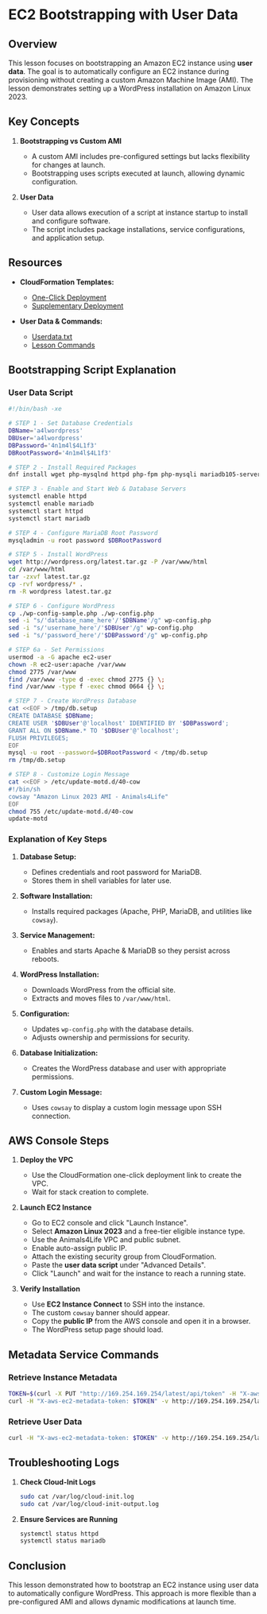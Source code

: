 # EC2 Bootstrapping with User Data

## Overview

This lesson focuses on bootstrapping an Amazon EC2 instance using **user data**. The goal is to automatically configure an EC2 instance during provisioning without creating a custom Amazon Machine Image (AMI). The lesson demonstrates setting up a WordPress installation on Amazon Linux 2023.

## Key Concepts

1. **Bootstrapping vs Custom AMI**

   - A custom AMI includes pre-configured settings but lacks flexibility for changes at launch.
   - Bootstrapping uses scripts executed at launch, allowing dynamic configuration.

2. **User Data**
   - User data allows execution of a script at instance startup to install and configure software.
   - The script includes package installations, service configurations, and application setup.

## Resources

- **CloudFormation Templates:**

  - [One-Click Deployment](https://console.aws.amazon.com/cloudformation/home?region=us-east-1#/stacks/create/review?templateURL=https://learn-cantrill-labs.s3.amazonaws.com/awscoursedemos/0010-aws-associate-ec2-bootstrapping-with-userdata/A4L_VPC.yaml&stackName=BOOTSTRAP)
  - [Supplementary Deployment](https://console.aws.amazon.com/cloudformation/home?region=us-east-1#/stacks/create/review?templateURL=https://learn-cantrill-labs.s3.amazonaws.com/awscoursedemos/0010-aws-associate-ec2-bootstrapping-with-userdata/A4L_VPC_PUBLICINSTANCE_AL2023.yaml&stackName=BOOTSTRAPCFN)

- **User Data & Commands:**
  - [Userdata.txt](https://learn-cantrill-labs.s3.amazonaws.com/awscoursedemos/0010-aws-associate-ec2-bootstrapping-with-userdata/userdata_AL2023.txt)
  - [Lesson Commands](https://learn-cantrill-labs.s3.amazonaws.com/awscoursedemos/0010-aws-associate-ec2-bootstrapping-with-userdata/lesson_commands.txt)

## Bootstrapping Script Explanation

### **User Data Script**

```bash
#!/bin/bash -xe

# STEP 1 - Set Database Credentials
DBName='a4lwordpress'
DBUser='a4lwordpress'
DBPassword='4n1m4l$4L1f3'
DBRootPassword='4n1m4l$4L1f3'

# STEP 2 - Install Required Packages
dnf install wget php-mysqlnd httpd php-fpm php-mysqli mariadb105-server php-json php php-devel cowsay -y

# STEP 3 - Enable and Start Web & Database Servers
systemctl enable httpd
systemctl enable mariadb
systemctl start httpd
systemctl start mariadb

# STEP 4 - Configure MariaDB Root Password
mysqladmin -u root password $DBRootPassword

# STEP 5 - Install WordPress
wget http://wordpress.org/latest.tar.gz -P /var/www/html
cd /var/www/html
tar -zxvf latest.tar.gz
cp -rvf wordpress/* .
rm -R wordpress latest.tar.gz

# STEP 6 - Configure WordPress
cp ./wp-config-sample.php ./wp-config.php
sed -i "s/'database_name_here'/'$DBName'/g" wp-config.php
sed -i "s/'username_here'/'$DBUser'/g" wp-config.php
sed -i "s/'password_here'/'$DBPassword'/g" wp-config.php

# STEP 6a - Set Permissions
usermod -a -G apache ec2-user
chown -R ec2-user:apache /var/www
chmod 2775 /var/www
find /var/www -type d -exec chmod 2775 {} \;
find /var/www -type f -exec chmod 0664 {} \;

# STEP 7 - Create WordPress Database
cat <<EOF > /tmp/db.setup
CREATE DATABASE $DBName;
CREATE USER '$DBUser'@'localhost' IDENTIFIED BY '$DBPassword';
GRANT ALL ON $DBName.* TO '$DBUser'@'localhost';
FLUSH PRIVILEGES;
EOF
mysql -u root --password=$DBRootPassword < /tmp/db.setup
rm /tmp/db.setup

# STEP 8 - Customize Login Message
cat <<EOF > /etc/update-motd.d/40-cow
#!/bin/sh
cowsay "Amazon Linux 2023 AMI - Animals4Life"
EOF
chmod 755 /etc/update-motd.d/40-cow
update-motd
```

### **Explanation of Key Steps**

1. **Database Setup:**

   - Defines credentials and root password for MariaDB.
   - Stores them in shell variables for later use.

2. **Software Installation:**

   - Installs required packages (Apache, PHP, MariaDB, and utilities like `cowsay`).

3. **Service Management:**

   - Enables and starts Apache & MariaDB so they persist across reboots.

4. **WordPress Installation:**

   - Downloads WordPress from the official site.
   - Extracts and moves files to `/var/www/html`.

5. **Configuration:**

   - Updates `wp-config.php` with the database details.
   - Adjusts ownership and permissions for security.

6. **Database Initialization:**

   - Creates the WordPress database and user with appropriate permissions.

7. **Custom Login Message:**
   - Uses `cowsay` to display a custom login message upon SSH connection.

## **AWS Console Steps**

1. **Deploy the VPC**

   - Use the CloudFormation one-click deployment link to create the VPC.
   - Wait for stack creation to complete.

2. **Launch EC2 Instance**

   - Go to EC2 console and click "Launch Instance".
   - Select **Amazon Linux 2023** and a free-tier eligible instance type.
   - Use the Animals4Life VPC and public subnet.
   - Enable auto-assign public IP.
   - Attach the existing security group from CloudFormation.
   - Paste the **user data script** under "Advanced Details".
   - Click "Launch" and wait for the instance to reach a running state.

3. **Verify Installation**
   - Use **EC2 Instance Connect** to SSH into the instance.
   - The custom `cowsay` banner should appear.
   - Copy the **public IP** from the AWS console and open it in a browser.
   - The WordPress setup page should load.

## **Metadata Service Commands**

### Retrieve Instance Metadata

```bash
TOKEN=$(curl -X PUT "http://169.254.169.254/latest/api/token" -H "X-aws-ec2-metadata-token-ttl-seconds: 21600")
curl -H "X-aws-ec2-metadata-token: $TOKEN" -v http://169.254.169.254/latest/meta-data/
```

### Retrieve User Data

```bash
curl -H "X-aws-ec2-metadata-token: $TOKEN" -v http://169.254.169.254/latest/user-data/
```

## **Troubleshooting Logs**

1. **Check Cloud-Init Logs**
   ```bash
   sudo cat /var/log/cloud-init.log
   sudo cat /var/log/cloud-init-output.log
   ```
2. **Ensure Services are Running**
   ```bash
   systemctl status httpd
   systemctl status mariadb
   ```

## **Conclusion**

This lesson demonstrated how to bootstrap an EC2 instance using user data to automatically configure WordPress. This approach is more flexible than a pre-configured AMI and allows dynamic modifications at launch time.

